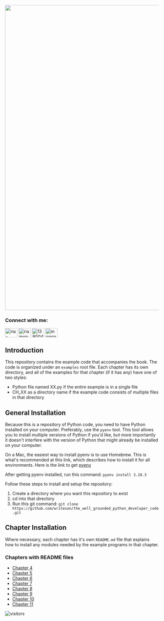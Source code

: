 <img align="center" src="https://github.com/writeson/the-well-grounded-python-developer/blob/integration/images/the-well-grounded-python-developer.jpg" width="1000px">

<h3 align="left">Connect with me:</h3>
<p align="left">
    <a href="https://linkedin.com/in/dougfarrell" target="blank"><img align="center" src="https://cdn.jsdelivr.net/npm/simple-icons@v4/icons/linkedin.svg" alt="ria-monga" height="30" width="40" /></a>
    <a href="https://twitter.com/writeson" target="blank"><img align="center" src="https://cdn.jsdelivr.net/npm/simple-icons@v4/icons/twitter.svg" alt="riamonga7" height="30" width="40" /></a>
    <a href="https://stackoverflow.com/users/183315/writes-on" target="blank"><img align="center" src="https://cdn.jsdelivr.net/npm/simple-icons@v4/icons/stackoverflow.svg" alt="13900473" height="30" width="40" /></a>
    <a href="https://instagram.com/writes_on/" target="blank"><img align="center" src="https://cdn.jsdelivr.net/npm/simple-icons@v4/icons/instagram.svg"" alt="monga_ria" height="30" width="40" /></a>
</p>

## Introduction

This repository contains the example code that accompanies the book. The code is organized under an `examples` root file. Each chapter has its own directory, and all of the examples for that chapter (if it has any) have one of two styles:

- Python file named XX.py if the entire example is in a single file
- CH_XX as a directory name if the example code consists of multiple files in that directory

## General Installation

Because this is a repository of Python code, you need to have Python installed on your computer. Preferably, use the `pyenv` tool. This tool allows you to install multiple versions of Python if you'd like, but more importantly it doesn't interfere with the version of Python that might already be installed on your computer.

On a Mac, the easiest way to install pyenv is to use Homebrew. This is what's recommended at this link, which describes how to install it for all environments. Here is the link to get [pyenv](https://github.com/pyenv/pyenv)

After getting pyenv installed, run this command: `pyenv install 3.10.3`

Follow these steps to install and setup the repository:

1. Create a directory where you want this repository to exist
2. cd into that directory
3. Run this git command: `git clone https://github.com/writeson/the_well_grounded_python_developer_code.git`

## Chapter Installation

Where necessary, each chapter has it's own `README.md` file that explains how to install any modules needed by the example programs in that chapter.

### Chapters with README files

- [Chapter 4](https://github.com/writeson/the-well-grounded-python-developer/tree/integration/examples/CH_04)
- [Chapter 5](https://github.com/writeson/the-well-grounded-python-developer/tree/integration/examples/CH_05)
- [Chapter 6](https://github.com/writeson/the-well-grounded-python-developer/tree/integration/examples/CH_06)
- [Chapter 7](https://github.com/writeson/the-well-grounded-python-developer/tree/integration/examples/CH_07)
- [Chapter 8](https://github.com/writeson/the-well-grounded-python-developer/tree/integration/examples/CH_08)
- [Chapter 9](https://github.com/writeson/the-well-grounded-python-developer/tree/integration/examples/CH_09)
- [Chapter 10](https://github.com/writeson/the-well-grounded-python-developer/tree/integration/examples/CH_10)
- [Chapter 11](https://github.com/writeson/the-well-grounded-python-developer/tree/integration/examples/CH_11)

![visitors](https://visitor-badge.laobi.icu/badge?page_id=Ria700.Ria700)
